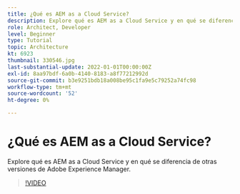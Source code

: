 ```yaml
---
title: ¿Qué es AEM as a Cloud Service?
description: Explore qué es AEM as a Cloud Service y en qué se diferencia de otras versiones de Adobe Experience Manager.
role: Architect, Developer
level: Beginner
type: Tutorial
topic: Architecture
kt: 6923
thumbnail: 330546.jpg
last-substantial-update: 2022-01-01T00:00:00Z
exl-id: 8aa97bdf-6a0b-4140-8183-a8f77212992d
source-git-commit: b3e9251bdb18a008be95c1fa9e5c79252a74fc98
workflow-type: tm+mt
source-wordcount: '52'
ht-degree: 0%

---
```


# ¿Qué es AEM as a Cloud Service?

Explore qué es AEM as a Cloud Service y en qué se diferencia de otras versiones de Adobe Experience Manager.

>[!VIDEO](https://video.tv.adobe.com/v/330546?quality=12&learn=on)
